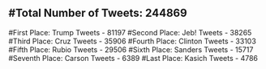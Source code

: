 #Total Number of Tweets: 244869 
---
#First Place: Trump Tweets - 81197
#Second Place: Jeb! Tweets - 38265
#Third Place: Cruz Tweets - 35906
#Fourth Place: Clinton Tweets - 33103
#Fifth Place: Rubio Tweets - 29506
#Sixth Place: Sanders Tweets - 15717
#Seventh Place: Carson Tweets - 6389
#Last Place: Kasich Tweets - 4786
